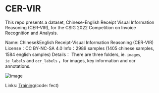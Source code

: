 # CER-VIR
This repo presents a dataset, Chinese-English Receipt Visual Information Reasoning (CER-VIR), for the CSIG 2022 Competition on Invoice Recognition and Analysis.

Name: Chinese&English Receipt-Visual Information Reasoning (CER-VIR)
License：CC BY-NC-SA 4.0
Info：2989 samples (1405 chinese samples, 1584 english samples)
Details： There are three folders, ie. `images`, `ie_labels` and `ocr_labels` ，for images, key information and ocr annotations.

![image](https://cnnorth4-modelhub-media.obs.cn-north-4.myhwclouds.com/meta/publicImage/55f73129-f759-45fe-af31-3baaa2b1e367.png)

Links: [Training](https://pan.baidu.com/s/1ZItJRcxltKJ8gRtVeTLRVg)(code: fect)